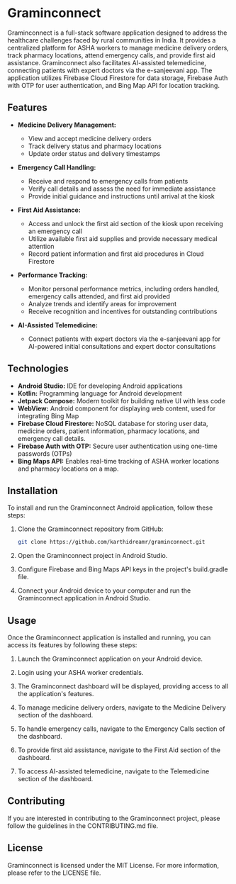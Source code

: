 # Graminconnect

Graminconnect is a full-stack software application designed to address the healthcare challenges faced by rural communities in India. It provides a centralized platform for ASHA workers to manage medicine delivery orders, track pharmacy locations, attend emergency calls, and provide first aid assistance. Graminconnect also facilitates AI-assisted telemedicine, connecting patients with expert doctors via the e-sanjeevani app. The application utilizes Firebase Cloud Firestore for data storage, Firebase Auth with OTP for user authentication, and Bing Map API for location tracking.

## Features

* **Medicine Delivery Management:**
    * View and accept medicine delivery orders
    * Track delivery status and pharmacy locations
    * Update order status and delivery timestamps

* **Emergency Call Handling:**
    * Receive and respond to emergency calls from patients
    * Verify call details and assess the need for immediate assistance
    * Provide initial guidance and instructions until arrival at the kiosk

* **First Aid Assistance:**
    * Access and unlock the first aid section of the kiosk upon receiving an emergency call
    * Utilize available first aid supplies and provide necessary medical attention
    * Record patient information and first aid procedures in Cloud Firestore

* **Performance Tracking:**
    * Monitor personal performance metrics, including orders handled, emergency calls attended, and first aid provided
    * Analyze trends and identify areas for improvement
    * Receive recognition and incentives for outstanding contributions

* **AI-Assisted Telemedicine:**
    * Connect patients with expert doctors via the e-sanjeevani app for AI-powered initial consultations and expert doctor consultations

## Technologies

* **Android Studio:** IDE for developing Android applications
* **Kotlin:** Programming language for Android development
* **Jetpack Compose:** Modern toolkit for building native UI with less code
* **WebView:** Android component for displaying web content, used for integrating Bing Map
* **Firebase Cloud Firestore:** NoSQL database for storing user data, medicine orders, patient information, pharmacy locations, and emergency call details.
* **Firebase Auth with OTP:** Secure user authentication using one-time passwords (OTPs)
* **Bing Maps API:** Enables real-time tracking of ASHA worker locations and pharmacy locations on a map.

## Installation

To install and run the Graminconnect Android application, follow these steps:

1. Clone the Graminconnect repository from GitHub:

   ```bash
   git clone https://github.com/karthidreamr/graminconnect.git
   ```

2. Open the Graminconnect project in Android Studio.

3. Configure Firebase and Bing Maps API keys in the project's build.gradle file.

4. Connect your Android device to your computer and run the Graminconnect application in Android Studio.

## Usage

Once the Graminconnect application is installed and running, you can access its features by following these steps:

1. Launch the Graminconnect application on your Android device.

2. Login using your ASHA worker credentials.

3. The Graminconnect dashboard will be displayed, providing access to all the application's features.

4. To manage medicine delivery orders, navigate to the Medicine Delivery section of the dashboard.

5. To handle emergency calls, navigate to the Emergency Calls section of the dashboard.

6. To provide first aid assistance, navigate to the First Aid section of the dashboard.

7. To access AI-assisted telemedicine, navigate to the Telemedicine section of the dashboard.

## Contributing

If you are interested in contributing to the Graminconnect project, please follow the guidelines in the CONTRIBUTING.md file.

## License

Graminconnect is licensed under the MIT License. For more information, please refer to the LICENSE file.
